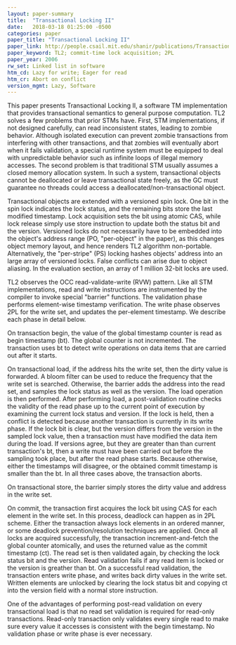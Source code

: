 ```yaml
---
layout: paper-summary
title:  "Transactional Locking II"
date:   2018-03-18 01:25:00 -0500
categories: paper
paper_title: "Transactional Locking II"
paper_link: http://people.csail.mit.edu/shanir/publications/Transactional_Locking.pdf
paper_keyword: TL2; commit-time lock acquisition; 2PL
paper_year: 2006
rw_set: Linked list in software
htm_cd: Lazy for write; Eager for read
htm_cr: Abort on conflict
version_mgmt: Lazy, Software
---
```


This paper presents Transactional Locking II, a software TM implementation that
provides transactional semantics to general purpose computation. TL2 solves a few problems
that prior STMs have. First, STM implementations, if not designed carefully, can read
inconsistent states, leading to zombie behavior. Although isolated execution can
prevent zombie transactions from interfering with other transactions, and that zombies will eventually
abort when it fails validation, a special runtime system must be equipped to deal with
unpredictable behavior such as infinite loops of illegal memory accesses. The second problem is
that traditional STM usually assumes a closed memory allocation system. In such a system, transactional 
objects cannot be deallocated or leave transactional state freely, as the GC must guarantee no 
threads could access a deallocated/non-transactional object.

Transactional objects are extended with a versioned spin lock. One bit in the spin lock indicates the lock status,
and the remaining bits store the last modified timestamp. Lock acquisition sets the bit using atomic
CAS, while lock release simply use store instruction to update both the status bit and the version. Versioned locks 
do not necessarily have to be embedded into the object's address range (PO, "per-object" in the paper), as this changes object 
memory layout, and hence renders TL2 algorithm non-portable. Alternatively, the "per-stripe" (PS) locking hashes 
objects' address into an large array of versioned locks. False conflicts can arise due to object aliasing.
In the evaluation section, an array of 1 million 32-bit locks are used.

TL2 observes the OCC read-validate-write (RVW) pattern. Like all STM implementations, read and write instructions 
are instrumented by the compiler to invoke special "barrier" functions. The validation phase performs element-wise
timestamp verification. The write phase observes 2PL for the write set, and updates the per-element timestamp. 
We describe each phase in detail below.

On transaction begin, the value of the global timestamp counter is read as begin timestamp (bt). 
The global counter is not incremented. The transaction uses bt to detect write operations on data items
that are carried out after it starts.

On transactional load, if the address hits the write set, then the dirty value is forwarded. A bloom filter
can be used to reduce the frequency that the write set is searched. Otherwise, 
the barrier adds the address into the read set, and samples the lock status as well as the version. 
The load operation is then performed. After performing load, a post-validation routine checks 
the validity of the read phase up to the current point of execution by examining the current lock status
and version. If the lock is held, then a conflict is detected because another transaction is currently in 
its write phase. If the lock bit is clear, but the version differs from the version in the sampled lock value,
then a transaction must have modified the data item during the load. If versions agree, but they are greater than
than current transaction's bt, then a write must have been carried out before the sampling took place, but after
the read phase starts. Because otherwise, either the timestamps will disagree, or the obtained commit timestamp
is smaller than the bt. In all three cases above, the transaction aborts.

On transactional store, the barrier simply stores the dirty value and address in the write set. 

On commit, the transaction first acquires the lock bit using CAS for each element in the write set.
In this process, deadlock can happen as in 2PL scheme. Either the transaction always lock elements
in an ordered manner, or some deadlock prevention/resolution techniques are applied. Once all locks are 
acquired successfully, the transaction increment-and-fetch the global counter atomically, and 
uses the returned value as the commit timestamp (ct). The read set is then validated again, by checking
the lock status bit and the version. Read validation fails if any read item is locked or the version
is greather than bt. On a successful read validation, the transaction enters write phase, and writes back
dirty values in the write set. Written elements are unlocked by clearing the lock status bit and copying
ct into the version field with a normal store instruction.

One of the advantages of performing post-read validation on every transactional load is that no read 
set validation is required for read-only transactions. Read-only transaction only validates every single read
to make sure every value it accesses is consistent with the begin timestamp. No validation phase or write phase
is ever necessary.